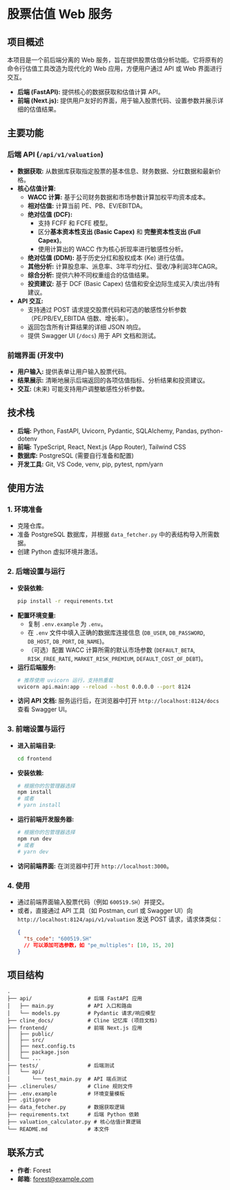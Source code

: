 # 股票估值 Web 服务

## 项目概述

本项目是一个前后端分离的 Web 服务，旨在提供股票估值分析功能。它将原有的命令行估值工具改造为现代化的 Web 应用，方便用户通过 API 或 Web 界面进行交互。

- **后端 (FastAPI):** 提供核心的数据获取和估值计算 API。
- **前端 (Next.js):** 提供用户友好的界面，用于输入股票代码、设置参数并展示详细的估值结果。

## 主要功能

### 后端 API (`/api/v1/valuation`)
- **数据获取:** 从数据库获取指定股票的基本信息、财务数据、分红数据和最新价格。
- **核心估值计算:**
    - **WACC 计算:** 基于公司财务数据和市场参数计算加权平均资本成本。
    - **相对估值:** 计算当前 PE、PB、EV/EBITDA。
    - **绝对估值 (DCF):**
        - 支持 FCFF 和 FCFE 模型。
        - 区分**基本资本性支出 (Basic Capex)** 和 **完整资本性支出 (Full Capex)**。
        - 使用计算出的 WACC 作为核心折现率进行敏感性分析。
    - **绝对估值 (DDM):** 基于历史分红和股权成本 (Ke) 进行估值。
    - **其他分析:** 计算股息率、派息率、3年平均分红、营收/净利润3年CAGR。
    - **综合分析:** 提供六种不同权重组合的估值结果。
    - **投资建议:** 基于 DCF (Basic Capex) 估值和安全边际生成买入/卖出/持有建议。
- **API 交互:**
    - 支持通过 POST 请求提交股票代码和可选的敏感性分析参数（PE/PB/EV_EBITDA 倍数、增长率）。
    - 返回包含所有计算结果的详细 JSON 响应。
    - 提供 Swagger UI (`/docs`) 用于 API 文档和测试。

### 前端界面 (开发中)
- **用户输入:** 提供表单让用户输入股票代码。
- **结果展示:** 清晰地展示后端返回的各项估值指标、分析结果和投资建议。
- **交互:** (未来) 可能支持用户调整敏感性分析参数。

## 技术栈

- **后端:** Python, FastAPI, Uvicorn, Pydantic, SQLAlchemy, Pandas, python-dotenv
- **前端:** TypeScript, React, Next.js (App Router), Tailwind CSS
- **数据库:** PostgreSQL (需要自行准备和配置)
- **开发工具:** Git, VS Code, venv, pip, pytest, npm/yarn

## 使用方法

### 1. 环境准备
- 克隆仓库。
- 准备 PostgreSQL 数据库，并根据 `data_fetcher.py` 中的表结构导入所需数据。
- 创建 Python 虚拟环境并激活。

### 2. 后端设置与运行
- **安装依赖:**
  ```bash
  pip install -r requirements.txt
  ```
- **配置环境变量:**
  - 复制 `.env.example` 为 `.env`。
  - 在 `.env` 文件中填入正确的数据库连接信息 (`DB_USER`, `DB_PASSWORD`, `DB_HOST`, `DB_PORT`, `DB_NAME`)。
  - （可选）配置 WACC 计算所需的默认市场参数 (`DEFAULT_BETA`, `RISK_FREE_RATE`, `MARKET_RISK_PREMIUM`, `DEFAULT_COST_OF_DEBT`)。
- **运行后端服务:**
  ```bash
  # 推荐使用 uvicorn 运行，支持热重载
  uvicorn api.main:app --reload --host 0.0.0.0 --port 8124
  ```
- **访问 API 文档:** 服务运行后，在浏览器中打开 `http://localhost:8124/docs` 查看 Swagger UI。

### 3. 前端设置与运行
- **进入前端目录:**
  ```bash
  cd frontend
  ```
- **安装依赖:**
  ```bash
  # 根据你的包管理器选择
  npm install
  # 或者
  # yarn install
  ```
- **运行前端开发服务器:**
  ```bash
  # 根据你的包管理器选择
  npm run dev
  # 或者
  # yarn dev
  ```
- **访问前端界面:** 在浏览器中打开 `http://localhost:3000`。

### 4. 使用
- 通过前端界面输入股票代码（例如 `600519.SH`）并提交。
- 或者，直接通过 API 工具（如 Postman, curl 或 Swagger UI）向 `http://localhost:8124/api/v1/valuation` 发送 POST 请求，请求体类似：
  ```json
  {
    "ts_code": "600519.SH"
    // 可以添加可选参数，如 "pe_multiples": [10, 15, 20]
  }
  ```

## 项目结构

```
.
├── api/                  # 后端 FastAPI 应用
│   ├── main.py           # API 入口和路由
│   └── models.py         # Pydantic 请求/响应模型
├── cline_docs/           # Cline 记忆库 (项目文档)
├── frontend/             # 前端 Next.js 应用
│   ├── public/
│   ├── src/
│   ├── next.config.ts
│   ├── package.json
│   └── ...
├── tests/                # 后端测试
│   └── api/
│       └── test_main.py  # API 端点测试
├── .clinerules/          # Cline 规则文件
├── .env.example          # 环境变量模板
├── .gitignore
├── data_fetcher.py       # 数据获取逻辑
├── requirements.txt      # 后端 Python 依赖
├── valuation_calculator.py # 核心估值计算逻辑
└── README.md             # 本文件
```

## 联系方式

- **作者**: Forest
- **邮箱**: forest@example.com
